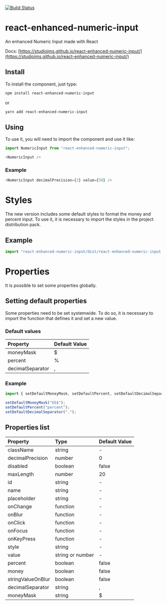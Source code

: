 [![Build Status](https://travis-ci.com/studiojms/react-enhanced-numeric-input.svg?branch=master)](https://travis-ci.com/studiojms/react-enhanced-numeric-input)

# react-enhanced-numeric-input

An enhanced Numeric Input made with React

Docs: [https://studiojms.github.io/react-enhanced-numeric-input/](https://studiojms.github.io/react-enhanced-numeric-input/)

## Install

To install the component, just type:

```sh
npm install react-enhanced-numeric-input
```

or

```sh
yarn add react-enhanced-numeric-input
```

## Using

To use it, you will need to import the component and use it like:

```js
import NumericInput from "react-enhanced-numeric-input";
```

```js
<NumericInput />
```

### Example

```js
<NumericInput decimalPrecision={2} value={50} />
```

# Styles

The new version includes some default styles to format the money and percent input.
To use it, it is necessary to import the styles in the project distribution pack.

## Example

```js
import "react-enhanced-numeric-input/dist/react-enhanced-numeric-input.css";
```

# Properties

It is possible to set some properties globally.

## Setting default properties

Some properties need to be set systemwide. To do so, it is necessary to import the function that defines it and set a new value.

### Default values

| Property         | Default Value |
| :--------------- | :------------ |
| moneyMask        | \$            |
| percent          | %             |
| decimalSeparator | ,             |

### Example

```js
import { setDefaultMoneyMask, setDefaultPercent, setDefaultDecimalSeparator } from "react-enhanced-numeric-input";

setDefaultMoneyMask("US$");
setDefaultPercent("percent");
setDefaultDecimalSeparator(".");
```

## Properties list

| Property          | Type             | Default Value |
| :---------------- | :--------------- | :------------ |
| className         | string           | -             |
| decimalPrecision  | number           | 0             |
| disabled          | boolean          | false         |
| maxLength         | number           | 20            |
| id                | string           | -             |
| name              | string           | -             |
| placeholder       | string           | -             |
| onChange          | function         | -             |
| onBlur            | function         | -             |
| onClick           | function         | -             |
| onFocus           | function         | -             |
| onKeyPress        | function         | -             |
| style             | string           | -             |
| value             | string or number | -             |
| percent           | boolean          | false         |
| money             | boolean          | false         |
| stringValueOnBlur | boolean          | false         |
| decimalSeparator  | string           | ,             |
| moneyMask         | string           | \$            |
